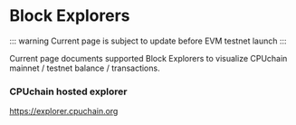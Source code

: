 # Block Explorers

::: warning
Current page is subject to update before EVM testnet launch
:::

Current page documents supported Block Explorers to visualize CPUchain mainnet / testnet balance / transactions.

### CPUchain hosted explorer

https://explorer.cpuchain.org